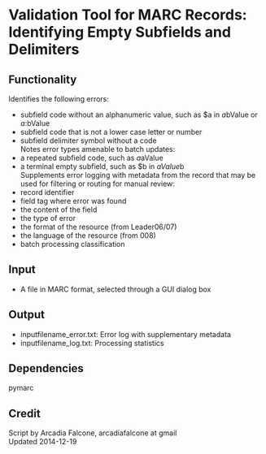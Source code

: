 Validation Tool for MARC Records: Identifying Empty Subfields and Delimiters
============================================================================

Functionality
-------------
Identifies the following errors:
* subfield code without an alphanumeric value, such as $a in $a$bValue or $a:$bValue
* subfield code that is not a lower case letter or number
* subfield delimiter symbol without a code  
Notes error types amenable to batch updates:
* a repeated subfield code, such as $a$aValue
* a terminal empty subfield, such as $b in $aValue$b  
Supplements error logging with metadata from the record that may be used for filtering or routing for manual review:
* record identifier
* field tag where error was found
* the content of the field
* the type of error
* the format of the resource (from Leader06/07)
* the language of the resource (from 008)
* batch processing classification

Input
-----
* A file in MARC format, selected through a GUI dialog box

Output
------
* inputfilename_error.txt: Error log with supplementary metadata
* inputfilename_log.txt: Processing statistics

Dependencies
------------
pymarc

Credit
------
Script by Arcadia Falcone, arcadiafalcone at gmail  
Updated 2014-12-19
